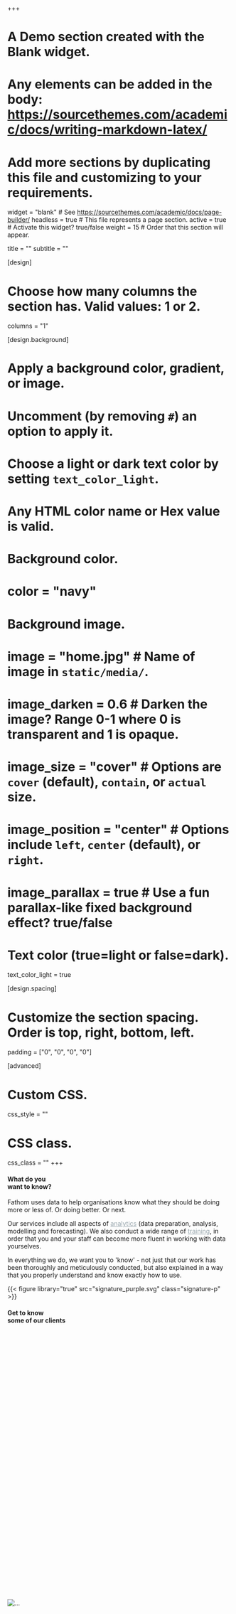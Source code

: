 +++
# A Demo section created with the Blank widget.
# Any elements can be added in the body: https://sourcethemes.com/academic/docs/writing-markdown-latex/
# Add more sections by duplicating this file and customizing to your requirements.

widget = "blank"  # See https://sourcethemes.com/academic/docs/page-builder/
headless = true  # This file represents a page section.
active = true  # Activate this widget? true/false
weight = 15  # Order that this section will appear.

title = ""
subtitle = ""

[design]
  # Choose how many columns the section has. Valid values: 1 or 2.
  columns = "1"

[design.background]
  # Apply a background color, gradient, or image.
  #   Uncomment (by removing `#`) an option to apply it.
  #   Choose a light or dark text color by setting `text_color_light`.
  #   Any HTML color name or Hex value is valid.

  # Background color.
  # color = "navy"
  
  # Background image.
  # image = "home.jpg"  # Name of image in `static/media/`.
  # image_darken = 0.6  # Darken the image? Range 0-1 where 0 is transparent and 1 is opaque.
  # image_size = "cover"  #  Options are `cover` (default), `contain`, or `actual` size.
  # image_position = "center"  # Options include `left`, `center` (default), or `right`.
  # image_parallax = true  # Use a fun parallax-like fixed background effect? true/false
  
  # Text color (true=light or false=dark).
  text_color_light = true

[design.spacing]
  # Customize the section spacing. Order is top, right, bottom, left.
  padding = ["0", "0", "0", "0"]

[advanced]
 # Custom CSS. 
 css_style = ""
 
 # CSS class.
 css_class = ""
+++


<div class="page-inner" style="height: 100%;">
  <div class="row h-100" style="margin-right: 0;">
      <div class="col-6 clients-left">
        <div>
          <h4><strong class="orange-text">What do you<br> want to know?</strong></h4>
          <p class="orange-text">Fathom uses data to help organisations know what they should be doing more or less of. Or doing better. Or next.</p>
          <p>Our services include all aspects of <a href="" style="color: #98a6ad">analytics</a> (data preparation, analysis, modelling and forecasting). We also conduct a wide range of <a href="" style="color: #98a6ad">training</a>, in order that you and your staff can become more fluent in working with data yourselves.</p>
          <p>In everything we do, we want you to 'know' - not just that our work has been thoroughly and meticulously conducted, but also explained in a way that you properly understand and know exactly how to use.</p>
          {{< figure library="true" src="signature_purple.svg" class="signature-p" >}}
        </div>
      </div>
      <div class="col-6 clients-right">
        <h4><strong class="orange-text">Get to know<br> some of our clients</strong></h4>
          <div id="carouselExampleIndicators" class="carousel slide" data-ride="carousel">
              <div class="carousel-inner">
                <div class="carousel-item active" style="vertical-align: middle;">
                  <img src="/media/citizen_shipper.svg" class="d-block w-50 center" style="margin-top:15vh; margin-bottom: 15vh" alt="...">
                  <div class="carousel-caption d-none d-md-block" style="position: revert;">
                      <h5>Citizen Shipper (USA)</h5>
                  </div>
                </div>
                <!-- <div class="carousel-item" style="vertical-align: middle;">
                  <img src="/media/citizen_shipper.svg" class="d-block w-50" alt="...">
                  <p>" I work with charts myself, and they showed me charts I've never seen beforee. <strong>They are very good at visualising data.</strong></p>
                  <p>Richard Obousy, CEO, CitizenShipper (USA)</p>
                </div> -->
              </div>
              <!-- <a class="carousel-control-prev" href="#carouselExampleIndicators" role="button" data-slide="prev">
                <span class="carousel-control-prev-icon" aria-hidden="true"></span>
                <span class="sr-only">Previous</span>
              </a>
              <a class="carousel-control-next" href="#carouselExampleIndicators" role="button" data-slide="next">
                <span class="carousel-control-next-icon" aria-hidden="true"></span>
                <span class="sr-only">Next</span>
              </a> -->
          </div>
          <ol class="carousel-indicators" style="position: revert;">
            <li data-target="#carouselExampleIndicators" data-slide-to="0" class="active"></li>
            <li data-target="#carouselExampleIndicators" data-slide-to="1"></li>
          </ol>
    </div>
  </div>
</div>